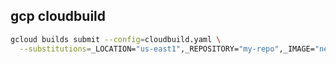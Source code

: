 ## gcp cloudbuild
```bash
gcloud builds submit --config=cloudbuild.yaml \
  --substitutions=_LOCATION="us-east1",_REPOSITORY="my-repo",_IMAGE="nextjs14" .
```
